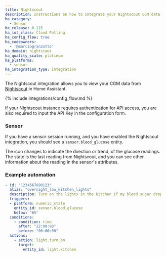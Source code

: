 ```yaml
---
title: Nightscout
description: Instructions on how to integrate your Nightscout CGM data into Home Assistant.
ha_category:
  - Sensor
ha_release: 0.115
ha_iot_class: Cloud Polling
ha_config_flow: true
ha_codeowners:
  - '@marciogranzotto'
ha_domain: nightscout
ha_quality_scale: platinum
ha_platforms:
  - sensor
ha_integration_type: integration
---
```


The Nightscout integration allows you to view your CGM data from [Nightscout](http://www.nightscout.info/) in Home Assistant.

{% include integrations/config_flow.md %}

If your Nightscout instance requires authentication for API access, you are also required to input the API Key in the configuration form.

### Sensor

If you have a sensor session running, and you have enabled the Nightscout integration, you should see a `sensor.blood_glucose` entity.

The icon changes to indicate the direction or trend, of the glucose readings.
The state is the last reading from Nightscout, and you can see other information about the reading in the sensor's attributes.

### Example automation

```yaml
- id: "1234567890123"
  alias: "overnight_low_kitchen_lights"
  description: Turn on the lights in the kitchen if my blood sugar drops low overnight
  triggers:
  - platform: numeric_state
    entity_id: sensor.blood_glucose
    below: "65" 
  conditions:
    - condition: time
      after: "22:00:00"
      before: "06:00:00"
  actions:
    - action: light.turn_on
      target:
        entity_id: light.kitchen
```
